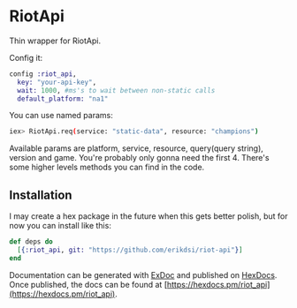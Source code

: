 # RiotApi

Thin wrapper for RiotApi.

  Config it:

  ``` elixir
  config :riot_api,
    key: "your-api-key",
    wait: 1000, #ms's to wait between non-static calls
    default_platform: "na1"
  ```
  You can use named params:
  ``` bash
  iex> RiotApi.req(service: "static-data", resource: "champions")
  ```
  Available params are platform, service, resource, query(query string), version and game.
  You're probably only gonna need the first 4.
  There's some higher levels methods you can find in the code.


## Installation

I may create a hex package in the future when this gets better polish, but for now you can install like this:

```elixir
def deps do
  [{:riot_api, git: "https://github.com/erikdsi/riot-api"}]
end
```

Documentation can be generated with [ExDoc](https://github.com/elixir-lang/ex_doc)
and published on [HexDocs](https://hexdocs.pm). Once published, the docs can
be found at [https://hexdocs.pm/riot_api](https://hexdocs.pm/riot_api).

